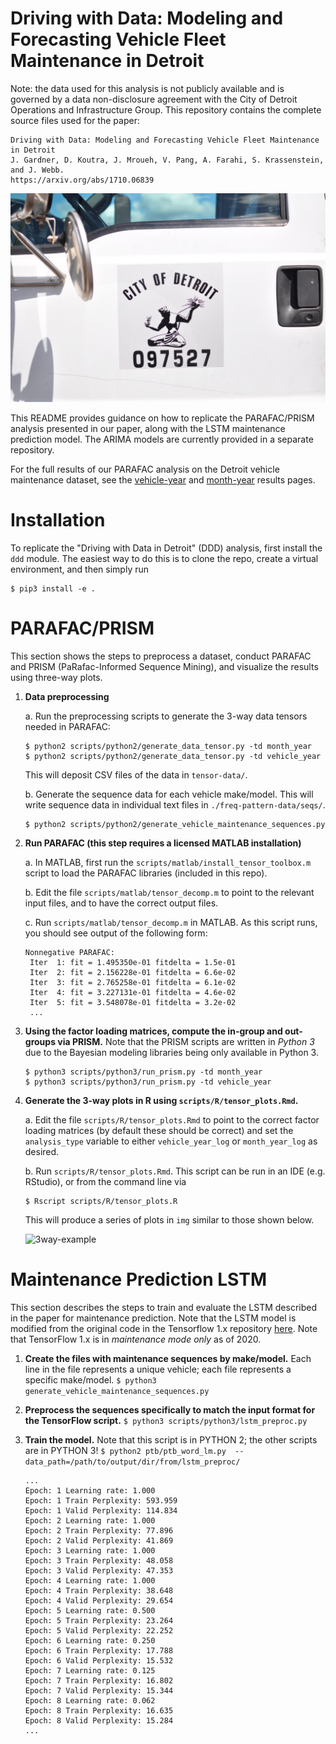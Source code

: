 # Driving with Data: Modeling and Forecasting Vehicle Fleet Maintenance in Detroit

Note: the data used for this analysis is not publicly available and is governed by a data non-disclosure agreement with the City of Detroit Operations and Infrastructure Group. This repository contains the complete source files used for the paper:

```
Driving with Data: Modeling and Forecasting Vehicle Fleet Maintenance in Detroit
J. Gardner, D. Koutra, J. Mroueh, V. Pang, A. Farahi, S. Krassenstein, and J. Webb.
https://arxiv.org/abs/1710.06839
```

![Detroit](img/readme/thumb_DSC_0437_1024.jpg)

This README provides guidance on how to replicate the PARAFAC/PRISM analysis presented in our paper, along with the LSTM maintenance prediction model. The ARIMA models are currently provided in a separate repository.

For the full results of our PARAFAC analysis on the Detroit vehicle maintenance dataset, see the [vehicle-year](img/3_way_plots/vehicle_year_log/README.md) and [month-year](img/3_way_plots/month_year_log/README.md) results pages.

# Installation

To replicate the "Driving with Data in Detroit" (DDD) analysis, first install the `ddd` module. The easiest way to do this is to clone the repo, create a virtual environment, and then simply run

``` 
$ pip3 install -e .
```

# PARAFAC/PRISM

This section shows the steps to preprocess a dataset, conduct PARAFAC and PRISM (PaRafac-Informed Sequence Mining), and visualize the results using three-way plots.

1. **Data preprocessing**

    a. Run the preprocessing scripts to generate the 3-way data tensors needed in PARAFAC:

    ``` 
    $ python2 scripts/python2/generate_data_tensor.py -td month_year
    $ python2 scripts/python2/generate_data_tensor.py -td vehicle_year
    ```
    This will deposit CSV files of the data in `tensor-data/`.
    
    b. Generate the sequence data for each vehicle make/model. This will write sequence data in individual text files in `./freq-pattern-data/seqs/`.
    
    ``` 
    $ python2 scripts/python2/generate_vehicle_maintenance_sequences.py
    ```

2. **Run PARAFAC (this step requires a licensed MATLAB installation)**

    a. In MATLAB, first run the `scripts/matlab/install_tensor_toolbox.m` script to load the PARAFAC libraries (included in this repo).
    
    b. Edit the file `scripts/matlab/tensor_decomp.m` to point to the relevant input files, and to have the correct output files. 
    
    c. Run `scripts/matlab/tensor_decomp.m` in MATLAB. As this script runs, you should see output of the following form:
    
    ``` 
    Nonnegative PARAFAC:
     Iter  1: fit = 1.495350e-01 fitdelta = 1.5e-01
     Iter  2: fit = 2.156228e-01 fitdelta = 6.6e-02
     Iter  3: fit = 2.765258e-01 fitdelta = 6.1e-02
     Iter  4: fit = 3.227131e-01 fitdelta = 4.6e-02
     Iter  5: fit = 3.548078e-01 fitdelta = 3.2e-02
     ... 
   ```

3. **Using the factor loading matrices, compute the in-group and out-groups via PRISM.** Note that the PRISM scripts are written in *Python 3* due to the Bayesian modeling libraries being only available in Python 3.

    ``` 
    $ python3 scripts/python3/run_prism.py -td month_year
   $ python3 scripts/python3/run_prism.py -td vehicle_year
    ```


4. **Generate the 3-way plots in R using `scripts/R/tensor_plots.Rmd`.** 

    a. Edit the file `scripts/R/tensor_plots.Rmd` to point to the correct factor loading matrices (by default these should be correct) and set the `analysis_type` variable to either `vehicle_year_log` or `month_year_log` as desired.
    
    b. Run `scripts/R/tensor_plots.Rmd`. This script can be run in an IDE (e.g. RStudio), or from the command line via
    
    ```
    $ Rscript scripts/R/tensor_plots.R
    ```
    This will produce a series of plots in `img` similar to those shown below.
    
    ![3way-example](img/readme/3way_monthyear_example.png)

# Maintenance Prediction LSTM

This section describes the steps to train and evaluate the LSTM described in the paper for maintenance prediction. Note that the LSTM model is modified from the original code in the Tensorflow 1.x repository [here](https://github.com/tensorflow/docs/blob/master/site/en/r1/tutorials/sequences/recurrent.md). Note that TensorFlow 1.x is in *maintenance mode only* as of 2020.

1. **Create the files with maintenance sequences by make/model.** Each line in the file represents a unique vehicle; each file represents a specific make/model.
```$ python3 generate_vehicle_maintenance_sequences.py```

2. **Preprocess the sequences specifically to match the input format for the TensorFlow script.**
```$ python3 scripts/python3/lstm_preproc.py ```

3. **Train the model.** Note that this script is in PYTHON 2; the other scripts are in PYTHON 3!
```$ python2 ptb/ptb_word_lm.py  --data_path=/path/to/output/dir/from/lstm_preproc/ ```

    ```
    ...
    Epoch: 1 Learning rate: 1.000
    Epoch: 1 Train Perplexity: 593.959
    Epoch: 1 Valid Perplexity: 114.834
    Epoch: 2 Learning rate: 1.000
    Epoch: 2 Train Perplexity: 77.896
    Epoch: 2 Valid Perplexity: 41.869
    Epoch: 3 Learning rate: 1.000
    Epoch: 3 Train Perplexity: 48.058
    Epoch: 3 Valid Perplexity: 47.353
    Epoch: 4 Learning rate: 1.000
    Epoch: 4 Train Perplexity: 38.648
    Epoch: 4 Valid Perplexity: 29.654
    Epoch: 5 Learning rate: 0.500
    Epoch: 5 Train Perplexity: 23.264
    Epoch: 5 Valid Perplexity: 22.252
    Epoch: 6 Learning rate: 0.250
    Epoch: 6 Train Perplexity: 17.788
    Epoch: 6 Valid Perplexity: 15.532
    Epoch: 7 Learning rate: 0.125
    Epoch: 7 Train Perplexity: 16.802
    Epoch: 7 Valid Perplexity: 15.344
    Epoch: 8 Learning rate: 0.062
    Epoch: 8 Train Perplexity: 16.635
    Epoch: 8 Valid Perplexity: 15.284
    ...
    ```
